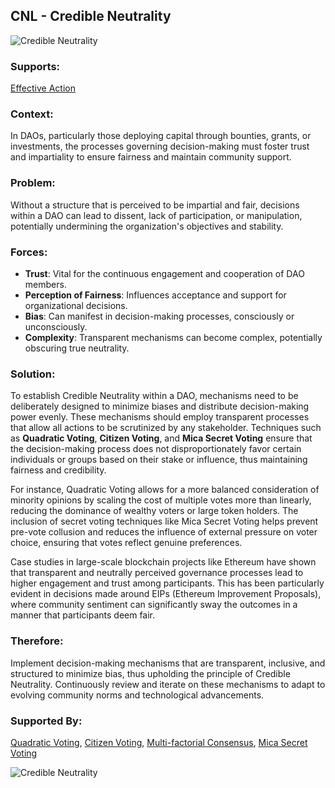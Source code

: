 ## CNL - Credible Neutrality

![Credible Neutrality](./output/illustrations/credible_neutrality.png)

### Supports:
[Effective Action](./effective_action.html)

### Context:
In DAOs, particularly those deploying capital through bounties, grants, or investments, the processes governing decision-making must foster trust and impartiality to ensure fairness and maintain community support.

### Problem:
Without a structure that is perceived to be impartial and fair, decisions within a DAO can lead to dissent, lack of participation, or manipulation, potentially undermining the organization's objectives and stability.

### Forces:
- **Trust**: Vital for the continuous engagement and cooperation of DAO members.
- **Perception of Fairness**: Influences acceptance and support for organizational decisions.
- **Bias**: Can manifest in decision-making processes, consciously or unconsciously.
- **Complexity**: Transparent mechanisms can become complex, potentially obscuring true neutrality.

### Solution:
To establish Credible Neutrality within a DAO, mechanisms need to be deliberately designed to minimize biases and distribute decision-making power evenly. These mechanisms should employ transparent processes that allow all actions to be scrutinized by any stakeholder. Techniques such as **Quadratic Voting**, **Citizen Voting**, and **Mica Secret Voting** ensure that the decision-making process does not disproportionately favor certain individuals or groups based on their stake or influence, thus maintaining fairness and credibility.

For instance, Quadratic Voting allows for a more balanced consideration of minority opinions by scaling the cost of multiple votes more than linearly, reducing the dominance of wealthy voters or large token holders. The inclusion of secret voting techniques like Mica Secret Voting helps prevent pre-vote collusion and reduces the influence of external pressure on voter choice, ensuring that votes reflect genuine preferences.

Case studies in large-scale blockchain projects like Ethereum have shown that transparent and neutrally perceived governance processes lead to higher engagement and trust among participants. This has been particularly evident in decisions made around EIPs (Ethereum Improvement Proposals), where community sentiment can significantly sway the outcomes in a manner that participants deem fair.

### Therefore:
Implement decision-making mechanisms that are transparent, inclusive, and structured to minimize bias, thus upholding the principle of Credible Neutrality. Continuously review and iterate on these mechanisms to adapt to evolving community norms and technological advancements.

### Supported By:
[Quadratic Voting](./quadratic_voting.html), [Citizen Voting](./citizen_voting.html), [Multi-factorial Consensus](./multi_factorial_consensus.html), [Mica Secret Voting](./mica_secret_voting.html)

![Credible Neutrality](./output/credible_neutrality_specific_graph.png)